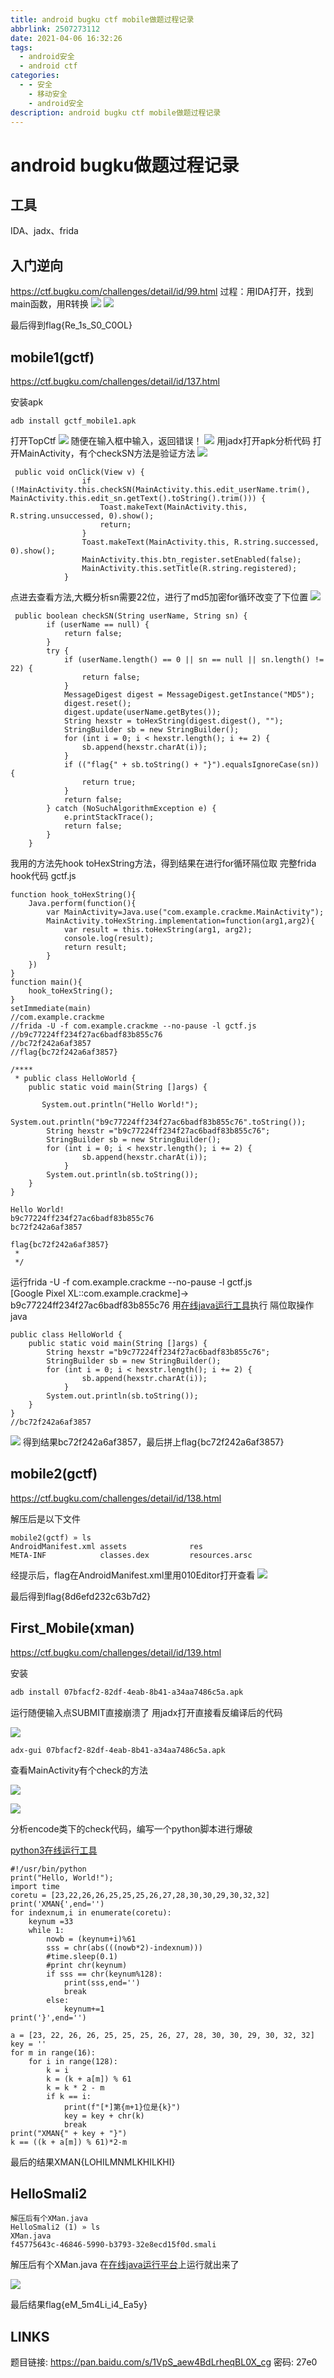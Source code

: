 ```yaml
---
title: android bugku ctf mobile做题过程记录
abbrlink: 2507273112
date: 2021-04-06 16:32:26
tags:
  - android安全
  - android ctf
categories:
  - - 安全
    - 移动安全
    - android安全
description: android bugku ctf mobile做题过程记录
---
```


# android bugku做题过程记录
## 工具

IDA、jadx、frida

## 入门逆向 

https://ctf.bugku.com/challenges/detail/id/99.html
过程：用IDA打开，找到main函数，用R转换
![](https://raw.githubusercontent.com/tea9/image/master/blog_img/47/1.png)
![](https://raw.githubusercontent.com/tea9/image/master/blog_img/47/2.png)

最后得到flag{Re_1s_S0_C0OL}

## mobile1(gctf)
https://ctf.bugku.com/challenges/detail/id/137.html

安装apk
```
adb install gctf_mobile1.apk 
```
打开TopCtf
![](https://raw.githubusercontent.com/tea9/image/master/blog_img/47/3.png)
随便在输入框中输入，返回错误！
![](https://raw.githubusercontent.com/tea9/image/master/blog_img/47/4.png)
用jadx打开apk分析代码
打开MainActivity，有个checkSN方法是验证方法
![](https://raw.githubusercontent.com/tea9/image/master/blog_img/47/5.png)
```
 public void onClick(View v) {
                if (!MainActivity.this.checkSN(MainActivity.this.edit_userName.trim(), MainActivity.this.edit_sn.getText().toString().trim())) {
                    Toast.makeText(MainActivity.this, R.string.unsuccessed, 0).show();
                    return;
                }
                Toast.makeText(MainActivity.this, R.string.successed, 0).show();
                MainActivity.this.btn_register.setEnabled(false);
                MainActivity.this.setTitle(R.string.registered);
            }
```
点进去查看方法,大概分析sn需要22位，进行了md5加密for循环改变了下位置
![](https://raw.githubusercontent.com/tea9/image/master/blog_img/47/6.png)
```
 public boolean checkSN(String userName, String sn) {
        if (userName == null) {
            return false;
        }
        try {
            if (userName.length() == 0 || sn == null || sn.length() != 22) {
                return false;
            }
            MessageDigest digest = MessageDigest.getInstance("MD5");
            digest.reset();
            digest.update(userName.getBytes());
            String hexstr = toHexString(digest.digest(), "");
            StringBuilder sb = new StringBuilder();
            for (int i = 0; i < hexstr.length(); i += 2) {
                sb.append(hexstr.charAt(i));
            }
            if (("flag{" + sb.toString() + "}").equalsIgnoreCase(sn)) {
                return true;
            }
            return false;
        } catch (NoSuchAlgorithmException e) {
            e.printStackTrace();
            return false;
        }
    }
```
我用的方法先hook toHexString方法，得到结果在进行for循环隔位取
完整frida hook代码
gctf.js
```
function hook_toHexString(){
    Java.perform(function(){
        var MainActivity=Java.use("com.example.crackme.MainActivity");
        MainActivity.toHexString.implementation=function(arg1,arg2){
            var result = this.toHexString(arg1, arg2);
            console.log(result);
            return result;  
        }
    })
}
function main(){
    hook_toHexString();
}
setImmediate(main)
//com.example.crackme
//frida -U -f com.example.crackme --no-pause -l gctf.js  
//b9c77224ff234f27ac6badf83b855c76
//bc72f242a6af3857
//flag{bc72f242a6af3857}

/****
 * public class HelloWorld {
    public static void main(String []args) {
		
       System.out.println("Hello World!");
		System.out.println("b9c77224ff234f27ac6badf83b855c76".toString());
		String hexstr ="b9c77224ff234f27ac6badf83b855c76";
		StringBuilder sb = new StringBuilder();
		for (int i = 0; i < hexstr.length(); i += 2) {
                sb.append(hexstr.charAt(i));
            }
		System.out.println(sb.toString());
    }
}

Hello World!
b9c77224ff234f27ac6badf83b855c76
bc72f242a6af3857

flag{bc72f242a6af3857}
 * 
 */
```
运行frida -U -f com.example.crackme --no-pause -l gctf.js  
[Google Pixel XL::com.example.crackme]-> b9c77224ff234f27ac6badf83b855c76
用[在线java运行工具](https://c.runoob.com/compile/10)执行 隔位取操作
java
```
public class HelloWorld {
    public static void main(String []args) {
		String hexstr ="b9c77224ff234f27ac6badf83b855c76";
		StringBuilder sb = new StringBuilder();
		for (int i = 0; i < hexstr.length(); i += 2) {
                sb.append(hexstr.charAt(i));
            }
		System.out.println(sb.toString());
    }
}
//bc72f242a6af3857
```
![](https://raw.githubusercontent.com/tea9/image/master/blog_img/47/7.png)
得到结果bc72f242a6af3857，最后拼上flag{bc72f242a6af3857}

## mobile2(gctf)
https://ctf.bugku.com/challenges/detail/id/138.html

解压后是以下文件

```
mobile2(gctf) » ls                                  
AndroidManifest.xml assets              res
META-INF            classes.dex         resources.arsc
```
经提示后，flag在AndroidManifest.xml里用010Editor打开查看
![](https://raw.githubusercontent.com/tea9/image/master/blog_img/47/8.png)

最后得到flag{8d6efd232c63b7d2}

## First_Mobile(xman)

https://ctf.bugku.com/challenges/detail/id/139.html

安装

```bash
adb install 07bfacf2-82df-4eab-8b41-a34aa7486c5a.apk
```

运行随便输入点SUBMIT直接崩溃了 用jadx打开直接看反编译后的代码

![](https://raw.githubusercontent.com/tea9/image/master/blog_img/47/9.png)

```
adx-gui 07bfacf2-82df-4eab-8b41-a34aa7486c5a.apk 
```

查看MainActivity有个check的方法

![](https://raw.githubusercontent.com/tea9/image/master/blog_img/47/10.png)

![](https://raw.githubusercontent.com/tea9/image/master/blog_img/47/11.png)

分析encode类下的check代码，编写一个python脚本进行爆破

[python3在线运行工具](https://c.runoob.com/compile/9)

```
#!/usr/bin/python
print("Hello, World!");
import time
coretu = [23,22,26,26,25,25,25,26,27,28,30,30,29,30,32,32]
print('XMAN{',end='')
for indexnum,i in enumerate(coretu):
    keynum =33
    while 1:
        nowb = (keynum+i)%61
        sss = chr(abs(((nowb*2)-indexnum)))
        #time.sleep(0.1)
        #print chr(keynum)
        if sss == chr(keynum%128):
            print(sss,end='')
            break
        else:
            keynum+=1
print('}',end='')

a = [23, 22, 26, 26, 25, 25, 25, 26, 27, 28, 30, 30, 29, 30, 32, 32]
key = ''
for m in range(16):
    for i in range(128):
        k = i
        k = (k + a[m]) % 61
        k = k * 2 - m
        if k == i:
            print(f"[*]第{m+1}位是{k}")
            key = key + chr(k)
            break
print("XMAN{" + key + "}")
k == ((k + a[m]) % 61)*2-m 
```

最后的结果XMAN{LOHILMNMLKHILKHI}

## HelloSmali2

```
解压后有个XMan.java 
HelloSmali2 (1) » ls                           
XMan.java
f45775643c-46846-5990-b3793-32e8ecd15f0d.smali
```

解压后有个XMan.java 在[在线java运行平台](https://c.runoob.com/compile/10)上运行就出来了

![](https://raw.githubusercontent.com/tea9/image/master/blog_img/47/12.png)

最后结果flag{eM_5m4Li_i4_Ea5y}



## LINKS

题目链接: https://pan.baidu.com/s/1VpS_aew4BdLrheqBL0X_cg  密码: 27e0


